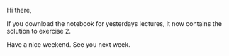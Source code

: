Hi there, 

If you download the notebook for yesterdays lectures, it now contains the solution to exercise 2.

Have a nice weekend. See you next week.
